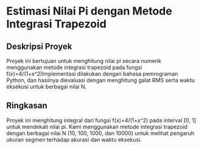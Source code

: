 # Estimasi Nilai Pi dengan Metode Integrasi Trapezoid

## Deskripsi Proyek

Proyek ini bertujuan untuk menghitung nilai pi secara numerik menggunakan metode integrasi trapezoid pada fungsi f(x)=4/(1+x^2)Implementasi dilakukan dengan bahasa pemrograman Python, dan hasilnya dievaluasi dengan menghitung galat RMS serta waktu eksekusi untuk berbagai nilai N.

## Ringkasan

Proyek ini menghitung integral dari fungsi f(x)=4/(1+x^2) pada interval [0, 1] untuk mendekati nilai pi. Kami menggunakan metode integrasi trapezoid dengan berbagai nilai N (10, 100, 1000, dan 10000) untuk melihat pengaruh ukuran segmen terhadap akurasi dan waktu eksekusi.
